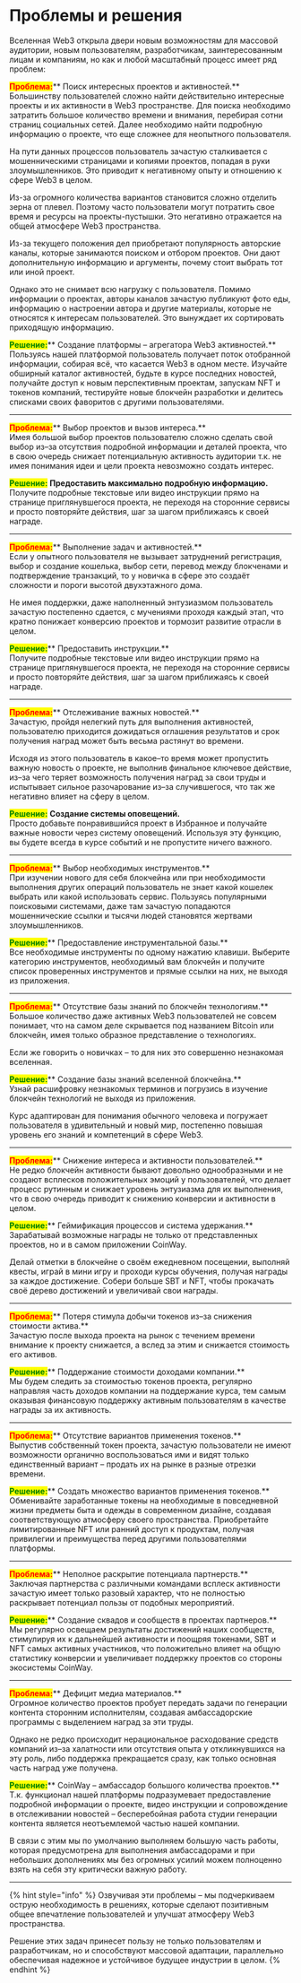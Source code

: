 # Проблемы и решения

Вселенная Web3 открыла двери новым возможностям для массовой аудитории, новым пользователям, разработчикам, заинтересованным лицам и компаниям, но как и любой масштабный процесс имеет ряд проблем:

<mark style="color:red;">**Проблема:**</mark>** Поиск интересных проектов и активностей.**\
Большинству пользователей сложно найти действительно интересные проекты и их активности в Web3 пространстве. Для поиска необходимо затратить большое количество времени и внимания, перебирая сотни страниц социальных сетей. Далее необходимо найти подробную информацию о проекте, что еще сложнее для неопытного пользователя.

На пути данных процессов пользователь зачастую сталкивается с мошенническими страницами и копиями проектов, попадая в руки злоумышленников. Это приводит к негативному опыту и отношению к сфере Web3 в целом.

Из-за огромного количества вариантов становится сложно отделить зерна от плевел. Поэтому часто пользователи могут потратить свое время и ресурсы на проекты-пустышки. Это негативно отражается на общей атмосфере Web3 пространства.

Из-за текущего положения дел приобретают популярность авторские каналы, которые занимаются поиском и отбором проектов. Они дают дополнительную информацию и аргументы, почему стоит выбрать тот или иной проект.

Однако это не снимает всю нагрузку с пользователя. Помимо информации о проектах, авторы каналов зачастую публикуют фото еды, информацию о настроении автора и другие материалы, которые не относятся к интересам пользователей. Это вынуждает их сортировать приходящую информацию.

<mark style="color:green;">**Решение:**</mark>** Создание платформы – агрегатора Web3 активностей.**\
Пользуясь нашей платформой пользователь получает поток отобранной информации, собирая всё, что касается Web3 в одном месте. Изучайте обширный каталог активностей, будьте в курсе последних новостей, получайте доступ к новым перспективным проектам, запускам NFT и токенов компаний, тестируйте новые блокчейн разработки и делитесь списками своих фаворитов с другими пользователями.

***

<mark style="color:red;">**Проблема:**</mark>** Выбор проектов и вызов интереса.** \
Имея большой выбор проектов пользователю сложно сделать свой выбор из–за отсутствия подробной информации и деталей проекта, что в свою очередь снижает потенциальную активность аудитории т.к. не имея понимания идеи и цели проекта невозможно создать интерес.

<mark style="color:green;">**Решение:**</mark> **Предоставить максимально подробную информацию.** \
Получите подробные текстовые или видео инструкции прямо на странице приглянувшегося проекта, не переходя на сторонние сервисы и просто повторяйте действия, шаг за шагом приближаясь к своей награде.

***

<mark style="color:red;">**Проблема:**</mark>** Выполнение задач и активностей.**\
Если у опытного пользователя не вызывает затруднений регистрация, выбор и создание кошелька, выбор сети, перевод между блокченами и подтверждение транзакций, то у новичка в сфере это создаёт сложности и пороги высотой двухэтажного дома.

Не имея поддержки, даже наполненный энтузиазмом пользователь зачастую постепенно сдается, с мучениями проходя каждый этап, что кратно понижает конверсию проектов и тормозит развитие отрасли в целом.

<mark style="color:green;">**Решение:**</mark>** Предоставить инструкции.**\
Получите подробные текстовые или видео инструкции прямо на странице приглянувшегося проекта, не переходя на сторонние сервисы и просто повторяйте действия, шаг за шагом приближаясь к своей награде.

***

<mark style="color:red;">**Проблема:**</mark>** Отслеживание важных новостей.**\
Зачастую, пройдя нелегкий путь для выполнения активностей, пользователю приходится дожидаться оглашения результатов и срок получения наград может быть весьма растянут во времени.

Исходя из этого пользователь в какое–то время может пропустить важную новость о проекте, не выполнив финальное ключевое действие, из–за чего теряет возможность получения наград за свои труды и испытывает сильное разочарование из–за случившегося, что так же негативно влияет на сферу в целом.

<mark style="color:green;">**Решение:**</mark> **Создание системы оповещений.**\
Просто добавьте понравившийся проект в Избранное и получайте важные новости через систему оповещений. Используя эту функцию, вы будете всегда в курсе событий и не пропустите ничего важного.

***

<mark style="color:red;">**Проблема:**</mark>** Выбор необходимых инструментов.**\
При изучении нового для себя блокчейна или при необходимости выполнения других операций пользователь не знает какой кошелек выбрать или какой использовать сервис. Пользуясь популярными поисковыми системами, даже там зачастую попадаются мошеннические ссылки и тысячи людей становятся жертвами злоумышленников.

<mark style="color:green;">**Решение:**</mark>** Предоставление инструментальной базы.**\
Все необходимые инструменты по одному нажатию клавиши. Выберите категорию инструментов, необходимый вам блокчейн и получите список проверенных инструментов и прямые ссылки на них, не выходя из приложения.

***

<mark style="color:red;">**Проблема:**</mark>** Отсутствие базы знаний по блокчейн технологиям.**\
Большое количество даже активных Web3 пользователей не совсем понимает, что на самом деле скрывается под названием Bitcoin или блокчейн, имея только образное представление о технологиях.

Если же говорить о новичках – то для них это совершенно незнакомая вселенная.

<mark style="color:green;">**Решение:**</mark>** Создание базы знаний вселенной блокчейна.**\
Узнай расшифровку незнакомых терминов и погрузись в изучение блокчейн технологий не выходя из приложения.

Курс адаптирован для понимания обычного человека и погружает пользователя в удивительный и новый мир, постепенно повышая уровень его знаний и компетенций в сфере Web3.

***

<mark style="color:red;">**Проблема:**</mark>** Снижение интереса и активности пользователей.**\
Не редко блокчейн активности бывают довольно однообразными и не создают всплесков положительных эмоций у пользователей, что делает процесс рутинным и снижает уровень энтузиазма для их выполнения, что в свою очередь приводит к снижению конверсии и активности в целом.

<mark style="color:green;">**Решение:**</mark>** Геймификация процессов и система удержания.**\
Зарабатывай возможные награды не только от представленных проектов, но и в самом приложении CoinWay.

Делай отметки в блокчейне о своём ежедневном посещении, выполняй квесты, играй в мини игру и проходи курсы обучения, получая награды за каждое достижение. Собери больше SBT и NFT, чтобы прокачать своё дерево достижений и увеличивай свои награды.

***

<mark style="color:red;">**Проблема:**</mark>** Потеря стимула добычи токенов из–за снижения стоимости актива.**\
Зачастую после выхода проекта на рынок с течением времени внимание к проекту снижается, а вслед за этим и снижается стоимость его активов.

<mark style="color:green;">**Решение:**</mark>** Поддержание стоимости доходами компании.**\
Мы будем следить за стоимостью токенов проекта, регулярно направляя часть доходов компании на поддержание курса, тем самым оказывая финансовую поддержку активным пользователям в качестве награды за их активность.

***

<mark style="color:red;">**Проблема:**</mark>** Отсутствие вариантов применения токенов.**\
Выпустив собственный токен проекта, зачастую пользователи не имеют возможности органично воспользоваться ими и видят только единственный вариант – продать их на рынке в разные отрезки времени.

<mark style="color:green;">**Решение:**</mark>** Создать множество вариантов применения токенов.**\
Обменивайте заработанные токены на необходимые в повседневной жизни предметы быта и одежды в современном дизайне, создавая соответствующую атмосферу своего пространства. Приобретайте лимитированные NFT или ранний доступ к продуктам, получая привилегии и преимущества перед другими пользователями платформы.

***

<mark style="color:red;">**Проблема:**</mark>** Неполное раскрытие потенциала партнерств.**\
Заключая партнерства с различными командами всплеск активности зачастую имеет только разовый характер, что не полностью раскрывает потенциал пользы от подобных мероприятий.

<mark style="color:green;">**Решение:**</mark>** Создание сквадов и сообществ в проектах партнеров.**\
Мы регулярно освещаем результаты достижений наших сообществ, стимулируя их к дальнейшей активности и поощряя токенами, SBT и NFT самых активных участников, что положительно влияет на общую статистику конверсии и увеличивает поддержку проектов со стороны экосистемы CoinWay.

***

<mark style="color:red;">**Проблема:**</mark>** Дефицит медиа материалов.**\
Огромное количество проектов пробует передать задачи по генерации контента сторонним исполнителям, создавая амбассадорские программы с выделением наград за эти труды.

Однако не редко происходит нерациональное расходование средств компаний из–за халатности или отсутствия опыта у откликнувшихся на эту роль, либо поддержка прекращается сразу, как только основная часть наград уже получена.

<mark style="color:green;">**Решение:**</mark>** CoinWay – амбассадор большого количества проектов.**\
Т.к. функционал нашей платформы подразумевает предоставление подробной информации о проекте, видео инструкции и сопровождение в отслеживании новостей – бесперебойная работа студии генерации контента является неотъемлемой частью нашей компании.

В связи с этим мы по умолчанию выполняем большую часть работы, которая предусмотрена для выполнения амбассадорами и при небольших дополнениях мы без огромных усилий можем полноценно взять на себя эту критически важную работу.

***

{% hint style="info" %}
Озвучивая эти проблемы – мы подчеркиваем острую необходимость в решениях, которые сделают позитивным общее впечатление пользователей и улучшат атмосферу Web3 пространства.

Решение этих задач принесет пользу не только пользователям и разработчикам, но и способствуют массовой адаптации, параллельно обеспечивая надежное и устойчивое будущее индустрии в целом.
{% endhint %}
